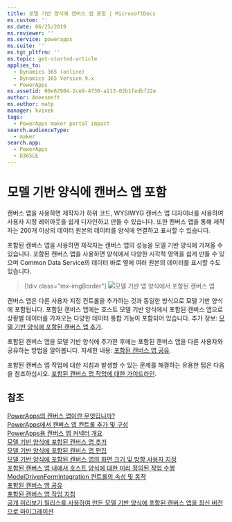 ```yaml
---
title: 모델 기반 양식에 캔버스 앱 포함 | MicrosoftDocs
ms.custom: ''
ms.date: 06/25/2019
ms.reviewer: ''
ms.service: powerapps
ms.suite: ''
ms.tgt_pltfrm: ''
ms.topic: get-started-article
applies_to:
  - Dynamics 365 (online)
  - Dynamics 365 Version 9.x
  - PowerApps
ms.assetid: 00e62904-2ce9-4730-a113-02b1fedbf22e
author: Aneesmsft
ms.author: matp
manager: kvivek
tags:
  - PowerApps maker portal impact
search.audienceType:
  - maker
search.app:
  - PowerApps
  - D365CE
---
```


# <a name="embed-a-canvas-app-on-a-model-driven-form"></a>모델 기반 양식에 캔버스 앱 포함

캔버스 앱을 사용하면 제작자가 하위 코드, WYSIWYG 캔버스 앱 디자이너를 사용하여 사용자 지정 레이아웃을 쉽게 디자인하고 만들 수 있습니다. 또한 캔버스 앱을 통해 제작자는 200개 이상의 데이터 원본의 데이터를 양식에 연결하고 표시할 수 있습니다.

포함된 캔버스 앱을 사용하면 제작자는 캔버스 앱의 성능을 모델 기반 양식에 가져올 수 있습니다. 포함된 캔버스 앱을 사용하면 양식에서 다양한 시각적 영역을 쉽게 만들 수 있으며 Common Data Service의 데이터 바로 옆에 여러 원본의 데이터를 표시할 수도 있습니다.

   > [!div class="mx-imgBorder"] 
   > ![모델 기반 앱 양식에서 포함된 캔버스 앱](media/embed-canvas-app-in-form.png "모델 기반 앱 양식에서 포함된 캔버스 앱")

캔버스 앱은 다른 사용자 지정 컨트롤을 추가하는 것과 동일한 방식으로 모델 기반 양식에 포함됩니다. 포함된 캔버스 앱에는 호스트 모델 기반 양식에서 포함된 캔버스 앱으로 상황별 데이터를 가져오는 다양한 데이터 통합 기능이 포함되어 있습니다. 추가 정보: [모델 기반 양식에 포함된 캔버스 앱 추가](embedded-canvas-app-add-classic-designer.md).

포함된 캔버스 앱을 모델 기반 양식에 추가한 후에는 포함된 캔버스 앱을 다른 사용자와 공유하는 방법을 알아봅니다. 자세한 내용: [포함된 캔버스 앱 공유](share-embedded-canvas-app.md).

포함된 캔버스 앱 작업에 대한 지침과 발생할 수 있는 문제를 해결하는 유용한 팁은 다음을 참조하십시오. [포함된 캔버스 앱 작업에 대한 가이드라인](embedded-canvas-app-guidelines.md).

## <a name="see-also"></a>참조
[PowerApps의 캔버스 앱이란 무엇입니까?](../canvas-apps/getting-started.md) <br />
[PowerApps에서 캔버스 앱 컨트롤 추가 및 구성](../canvas-apps/add-configure-controls.md) <br />
[PowerApps용 캔버스 앱 커넥터 개요](../canvas-apps/connections-list.md) <br />
[모델 기반 양식에 포함된 캔버스 앱 추가](embedded-canvas-app-add-classic-designer.md) <br />
[모델 기반 양식에 포함된 캔버스 앱 편집](embedded-canvas-app-edit-classic-designer.md) <br />
[모델 기반 양식에 포함된 캔버스 앱의 화면 크기 및 방향 사용자 지정](embedded-canvas-app-customize-screen.md) <br />
[포함된 캔버스 앱 내에서 호스트 양식에 대한 미리 정의된 작업 수행](embedded-canvas-app-actions.md) <br />
[ModelDrivenFormIntegration 컨트롤의 속성 및 동작](embedded-canvas-app-properties-actions.md) <br />
[포함된 캔버스 앱 공유](share-embedded-canvas-app.md) <br />
[포함된 캔버스 앱 작업 지침](embedded-canvas-app-guidelines.md) <br />
[공개 미리보기 릴리스를 사용하여 만든 모델 기반 양식에 포함된 캔버스 엡을 최신 버전으로 마이그레이션](embedded-canvas-app-migrate-from-preview.md) <br />
